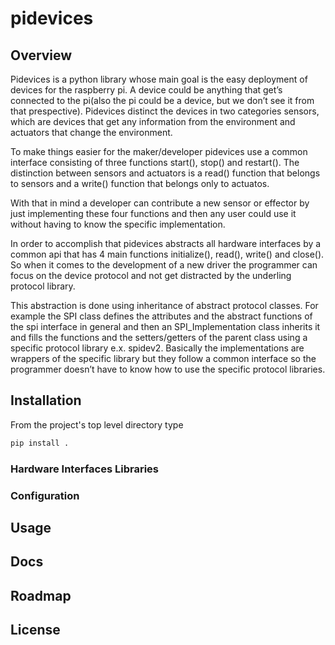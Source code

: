 # pidevices

## Overview

Pidevices is a python library whose main goal is the easy deployment of devices for the raspberry pi. A device could be anything that get’s connected to the pi(also the pi could be a device, but we don’t see it from that prespective). Pidevices distinct the devices in two categories sensors, which are devices that get any information from the environment and actuators that change the environment.

To make things easier for the maker/developer pidevices use a common interface consisting of three functions start(), stop() and restart(). The distinction between sensors and actuators is a read() function that belongs to sensors and a write() function that belongs only to actuatos.

With that in mind a developer can contribute a new sensor or effector by just implementing these four functions and then any user could use it without having to know the specific implementation.

In order to accomplish that pidevices abstracts all hardware interfaces by a common api that has 4 main functions initialize(), read(), write() and close(). So when it comes to the development of a new driver the programmer can focus on the device protocol and not get distracted by the underling protocol library.

This abstraction is done using inheritance of abstract protocol classes. For example the SPI class defines the attributes and the abstract functions of the spi interface in general and then an SPI_Implementation class inherits it and fills the functions and the setters/getters of the parent class using a specific protocol library e.x. spidev2. Basically the implementations are wrappers of the specific library but they follow a common interface so the programmer doesn’t have to know how to use the specific protocol libraries.

## Installation

From the project's top level directory type 
```bash
pip install .
```

### Hardware Interfaces Libraries

### Configuration

## Usage

## Docs

## Roadmap

## License
